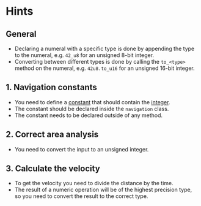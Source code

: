# Hints

## General

- Declaring a numeral with a specific type is done by appending the type to the numeral, e.g. `42_u8` for an unsigned 8-bit integer.
- Converting between different types is done by calling the `to_<type>` method on the numeral, e.g. `42u8.to_u16` for an unsigned 16-bit integer.

## 1. Navigation constants

- You need to define a [constant][constants] that should contain the [integer][integers].
- The constant should be declared inside the `navigation` class.
- The constant needs to be declared outside of any method.

## 2. Correct area analysis

- You need to convert the input to an unsigned integer.

## 3. Calculate the velocity

- To get the velocity you need to divide the distance by the time.
- The result of a numeric operation will be of the highest precision type, so you need to convert the result to the correct type.

[constants]: https://crystal-lang.org/reference/syntax_and_semantics/constants.html
[integers]: https://crystal-lang.org/reference/1.7/syntax_and_semantics/literals/integers.html
